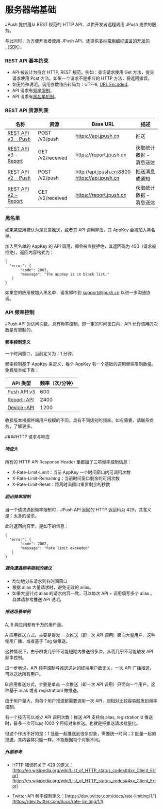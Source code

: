 # 服务器端基础

JPush 提供遵从 REST 规范的 HTTP API，以供开发者远程调用 JPush 提供的服务。

与此同时，为方便开发者使用 JPush API，还提供[多种常用编程语言的开发包（SDK）](../../resources/#sdk_1)。


### REST API 基本约束

* API 被设计为符合 HTTP, REST 规范。例如：查询请求使用 Get 方法，提交请求使用 Post 方法。如果一个请求不是相应的 HTTP 方法，将返回错误。
* 如无特殊说明，调用参数值应转码为：UTF-8, [URL Encoded](http://en.wikipedia.org/wiki/Percent_encoding)。
* API 请求有[频率限制](#rate_limiting)。
* API 请求有[黑名单机制](#black_list)。


### REST API 资源列表
<a name="api_resources"></a>

| 名称 | 	资源 | Base URL	 |描述|
| ------------ | ------------- | ------------ |----------------|
| [REST API v3 - Push](../rest_api_v3_push)	 | POST /v3/push  | https://api.jpush.cn | 推送 |
| [REST API v3 - Report](../rest_api_v3_report) | GET /v2/received  | https://report.jpush.cn | 获取统计数据 - 消息送达 |
| [REST API v2 - Push](../rest_api_v2_push)  | POST /v2/push  | http://api.jpush.cn:8800 <br /> https://api.jpush.cn | 推送消息或通知|
| [REST API v2 - Report](../rest_api_v2_report) | GET /v2/received  | https://report.jpush.cn | 获取统计数据 - 消息送达 |

### 黑名单
<a name="black_list"></a>

如果某应用被认为是恶意推送，或者其 API 调用非法，其 AppKey 会被加入黑名单。

加入黑名单的 AppKey 的 API 调用，都会被直接拒绝，其返回码为 403（请求被拒绝）。返回内容格式为：

	{
	  "error": {
	       "code": 2003, 
	       "message": "The appKey is in black list."
	   }
	}
 
如果您的应用被加入黑名单，请发邮件到 <support@jpush.cn> 以进一步沟通协调。

### API 频率控制
<a name="rate_limiting"></a>
JPush API 对访问次数，具有频率控制。即一定的时间窗口内，API 允许调用的次数是有限制的。

#### 频率控制定义

一个时间窗口，当前定义为：1 分钟。

频率控制基于 AppKey 来定义，每个 AppKey 有一个基础的调用频率限制数量。免费版本如下表：

|API 类型|频率（次/分钟）|
| ---- | ---- |
|[Push API v3](../rest_api_v3_push)|600|
|[Report-API](../rest_api_v3_report)|2400|
|[Device-API](../rest_api_v3_device)|1200|
收费版本根据终端用户规模的不同，具有不同级别的频率。如有需要，请联系商务，了解更多。

####HTTP 请求与响应

##### 响应头

所有的 HTTP API Response Header 里都加了三项频率控制信息：

+ X-Rate-Limit-Limit：当前 AppKey 一个时间窗口内可调用次数
+ X-Rate-Limit-Remaining：当前时间窗口剩余的可用次数
+ X-Rate-Limit-Reset：距离时间窗口重置剩余的秒数

##### 超出频率限制

当一个请求遇到频率限制时，JPush API 返回的 HTTP 返回码为 429，其含义是：太多的请求。

此时返回内容里，是如下的信息：

	{
	  "error": {
	       "code": 2002, 
	       "message": "Rate limit exceeded"
	   }
	}
	
##### 避免遭遇频率限制的建议

+ 均匀地分布请求到各时间窗口
+ 根据 alias 大量请求时，避免无效的 alias。
+ 如果大量针对 alias 的请求内容一致，可以每次 API + 调用填写多个 alias 。具体请参考推送 API 说明。


##### 推送场景举例
A, B 两应用都有千万的用户量。

A 应用推送方式，主要是群发
一次推送（即一次 API 调用）面向大量用户。这种使用广播，或者基于 Tag 做推送。

这种情况下，由于群发几乎不可能短期内推送很多次，从而几乎不可能触发 API 频率控制。

进一步地说，API 频率控制与推送送达的终端用户数无关。一次 API 广播推送，可以送达所有用户。

B 应用推送方式，主要是单点
一次推送（即一次 API 调用）只面向一个用户。这种基于 alias 或者 registrationI 做推送。

由于用户量大，向每个用户推送都需要调用一次 API，则相对比较容易触发到频率控制。

有一个技巧可以减少 API 调用次数：推送 API 支持向 alias, registrationId 推送时，最多一次可以向 1000 个目标对象推送。也就是把推送请求批量化。

但这个作法不好的是：1 批量一起推送到很多对象，需要统一时间；2 批量一起的推送，其内容体只能一样，不能根据每个对象不同。

##### 外部参考
+ HTTP 错误码关于 429 的定义：[http://en.wikipedia.org/wiki/List_of_HTTP_status_codes#4xx_Client_Error](http://en.wikipedia.org/wiki/List_of_HTTP_status_codes#4xx_Client_Error)

+ Twitter API 频率控制定义：[https://dev.twitter.com/docs/rate-limiting/1.1](https://dev.twitter.com/docs/rate-limiting/1.1)


